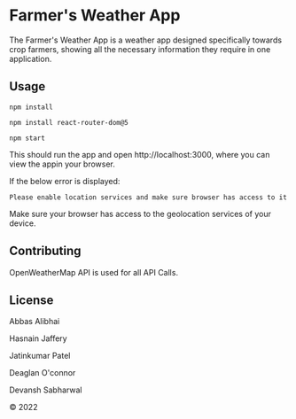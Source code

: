 # Farmer's Weather App

The Farmer's Weather App is a weather app designed specifically towards crop farmers, showing all the necessary information they require in one application.

## Usage

`npm install`

`npm install react-router-dom@5`

`npm start`

This should run the app and open http://localhost:3000, where you can view the appin your browser.

If the below error is displayed:

`Please enable location services and make sure browser has access to it`

Make sure your browser has access to the geolocation services of your device.

## Contributing

OpenWeatherMap API is used for all API Calls.

## License

Abbas Alibhai

Hasnain Jaffery

Jatinkumar Patel

Deaglan O'connor

Devansh Sabharwal

© 2022